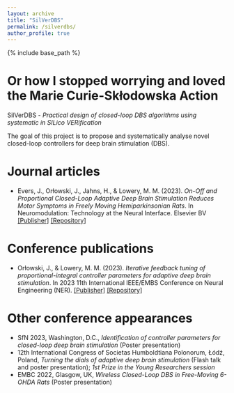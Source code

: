 ```yaml
---
layout: archive
title: "SilVerDBS"
permalink: /silverdbs/
author_profile: true
---
```


{% include base_path %}

Or how I stopped worrying and loved the Marie Curie-Skłodowska Action
=====
SilVerDBS - *Practical design of closed-loop DBS algorithms using systematic in SILico VERification*

The goal of this project is to propose and systematically analyse novel closed-loop controllers for deep brain stimulation (DBS).

Journal articles
=====
* Evers, J., Orłowski, J., Jahns, H., & Lowery, M. M. (2023). *On-Off and Proportional Closed-Loop Adaptive Deep Brain Stimulation Reduces Motor Symptoms in Freely Moving Hemiparkinsonian Rats*. In Neuromodulation: Technology at the Neural Interface. Elsevier BV <a href="https://doi.org/10.1016/j.neurom.2023.03.018">[Publisher]</a> <a href="http://hdl.handle.net/10197/26085">[Repository]</a>


Conference publications
=====
* Orłowski, J., & Lowery, M. M. (2023). *Iterative feedback tuning of proportional-integral controller parameters for adaptive deep brain stimulation*. In 2023 11th International IEEE/EMBS Conference on Neural Engineering (NER). <a href="https://doi.org/10.1109/NER52421.2023.10123714">[Publisher]</a> <a href="http://hdl.handle.net/10197/26084">[Repository]</a>


Other conference appearances
====
* SfN 2023, Washington, D.C., *Identification of controller parameters for closed-loop deep brain stimulation* (Poster presentation)
* 12th International Congress of Societas Humboldtiana Polonorum, Łódź, Poland, *Turning the dials of adaptive deep brain stimulation* (Flash talk and poster presentation); *1st Prize in the Young Researchers session*
* EMBC 2022, Glasgow, UK, *Wireless Closed-Loop DBS in Free-Moving 6-OHDA Rats* (Poster presentation)
